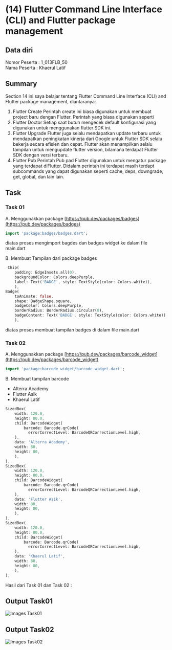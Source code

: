 # (14) Flutter Command Line Interface (CLI) and Flutter package management
## Data diri 
Nomor Peserta : 1_013FLB_50  <br />
Nama Peserta : Khaerul Latif

## Summary 
Section 14 ini saya belajar tentang Flutter Command Line Interface (CLI) and Flutter package management, diantaranya:
1. Flutter Create
Perintah create ini biasa digunakan untuk membuat project baru dengan Flutter. Perintah yang biasa digunakan seperti <br />
2. Flutter Doctor
Setiap saat butuh mengecek default konfigurasi yang digunakan untuk menggunakan flutter SDK ini. <br />
3. Flutter Upgrade
Flutter juga selalu mendapatkan update terbaru untuk mendapatkan peningkatan kinerja dari Google untuk Flutter SDK selalu bekerja secara efisien dan cepat. Flutter akan menampilkan selalu tampilan untuk mengupdate flutter version, bilamana terdapat Flutter SDK dengan versi terbaru. <br />
4. Flutter Pub
Perintah Pub pad Flutter digunakan untuk mengatur package yang terdapat diFlutter. Didalam perintah ini terdapat masih terdapt subcommands yang dapat digunakan seperti cache, deps, downgrade, get, global, dan lain lain. <br />

## Task
### Task 01
A. Menggunakkan package [https://pub.dev/packages/badges](https://pub.dev/packages/badges)
```dart
import 'package:badges/badges.dart';
```
diatas proses mengimport bagdes dan badges widget ke dalam file main.dart


B. Membuat Tampilan dari package badges
```dart
 Chip(
	padding: EdgeInsets.all(0),
	backgroundColor: Colors.deepPurple,
	label: Text('BADGE', style: TextStyle(color: Colors.white)),
	),
Badge(
	toAnimate: false,
	shape: BadgeShape.square,
	badgeColor: Colors.deepPurple,
	borderRadius: BorderRadius.circular(8),
	badgeContent: Text('BADGE', style: TextStyle(color: Colors.white)),
	),
```
diatas proses membuat tampilan badges di dalam file main.dart

### Task 02
A. Menggunakkan package [https://pub.dev/packages/barcode_widget](https://pub.dev/packages/barcode_widget)
```dart
import 'package:barcode_widget/barcode_widget.dart';
```
B. Membuat tampilan barcode
- Alterra Academy
- Flutter Asik
- Khaerul Latif
```dart
SizedBox(
    width: 120.0,
    height: 80.0,
    child: BarcodeWidget(
        barcode: Barcode.qrCode(
          errorCorrectLevel: BarcodeQRCorrectionLevel.high,
    ),
    data: 'Alterra Academy',
    width: 80,
    height: 80,
    ),
),
SizedBox(
    width: 120.0,
    height: 80.0,
    child: BarcodeWidget(
        barcode: Barcode.qrCode(
          errorCorrectLevel: BarcodeQRCorrectionLevel.high,
    ),
    data: 'Flutter Asik',
    width: 80,
    height: 80,
    ),
),
SizedBox(
    width: 120.0,
    height: 80.0,
    child: BarcodeWidget(
        barcode: Barcode.qrCode(
          errorCorrectLevel: BarcodeQRCorrectionLevel.high,
    ),
    data: 'Khaerul Latif',
    width: 80,
    height: 80,
    ),
),
```
Hasil dari Task 01 dan Task 02 : 
## Output Task01
![Images Task01](screenshoot/task01.png)

## Output Task02
![Images Task02](screenshoot/task02.png)